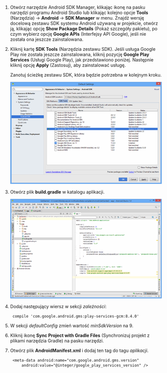 1. Otwórz narzędzie Android SDK Manager, klikając ikonę na pasku narzędzi programu Android Studio lub klikając kolejno opcje **Tools** (Narzędzia) -> **Android** -> **SDK Manager** w menu. Znajdź wersję docelową zestawu SDK systemu Android używaną w projekcie, otwórz ją, klikając opcję **Show Package Details** (Pokaż szczegóły pakietu), po czym wybierz opcję **Google APIs** (Interfejsy API Google), jeśli nie została ona jeszcze zainstalowana.

2. Kliknij kartę **SDK Tools** (Narzędzia zestawu SDK). Jeśli usługa Google Play nie została jeszcze zainstalowana, kliknij pozycję **Google Play Services** (Usługi Google Play), jak przedstawiono poniżej. Następnie kliknij opcję **Apply** (Zastosuj), aby zainstalować usługę. 
 
    Zanotuj ścieżkę zestawu SDK, która będzie potrzebna w kolejnym kroku. 

    ![](./media/notification-hubs-android-studio-add-google-play-services/notification-hubs-android-studio-sdk-manager.png)


3. Otwórz plik **build.gradle** w katalogu aplikacji.

    ![](./media/notification-hubs-android-studio-add-google-play-services/notification-hubs-android-studio-add-google-play-dependency.png)

4. Dodaj następujący wiersz w sekcji *zależności*: 

        compile 'com.google.android.gms:play-services-gcm:8.4.0'

5. W sekcji *defaultConfig* zmień wartość *minSdkVersion* na 9.
 
6. Kliknij ikonę **Sync Project with Gradle Files** (Synchronizuj projekt z plikami narzędzia Gradle) na pasku narzędzi.

7. Otwórz plik **AndroidManifest.xml** i dodaj ten tag do tagu *aplikacji*.

        <meta-data android:name="com.google.android.gms.version"
            android:value="@integer/google_play_services_version" />
 







<!--HONumber=Jun16_HO2-->


